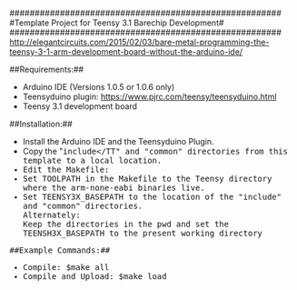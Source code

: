######################################################
#Template Project for Teensy 3.1 Barechip Development#
######################################################
http://elegantcircuits.com/2015/02/03/bare-metal-programming-the-teensy-3-1-arm-development-board-without-the-arduino-ide/

##Requirements:##
* Arduino IDE (Versions 1.0.5 or 1.0.6 only)
* Teensyduino plugin: https://www.pjrc.com/teensy/teensyduino.html
* Teensy 3.1 development board

##Installation:##
* Install the Arduino IDE and the Teensyduino Plugin. 
* Copy the "<TT>include</TT" and "common" directories from this template to a local location. 
* Edit the Makefile: 
 * Set TOOLPATH in the Makefile to the Teensy directory where the arm-none-eabi binaries live.
 * Set TEENSY3X_BASEPATH to the location of the "include" and "common" directories.   
       Alternately:    
       Keep the directories in the pwd and set the TEENSH3X_BASEPATH to the present working directory

##Example Commands:##
* Compile: $make all
* Compile and Upload: $make load
